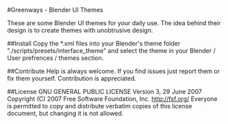 #Greenways - Blender UI Themes

These are some Blender UI themes for your daily use. The idea behind their design is to create themes with unobtrusive design.

##Install
Copy the *.xml files into your Blender's theme folder "./scripts/presets/interface_theme" and select the theme in your Blender / User prefrences / themes section.

##Contribute
Help is always welcome. If you find issues just report them or fix them yourself. Contribution is appreciated. 

##License
GNU GENERAL PUBLIC LICENSE
Version 3, 29 June 2007
Copyright (C) 2007 Free Software Foundation, Inc. <http://fsf.org/>
Everyone is permitted to copy and distribute verbatim copies
of this license document, but changing it is not allowed.

